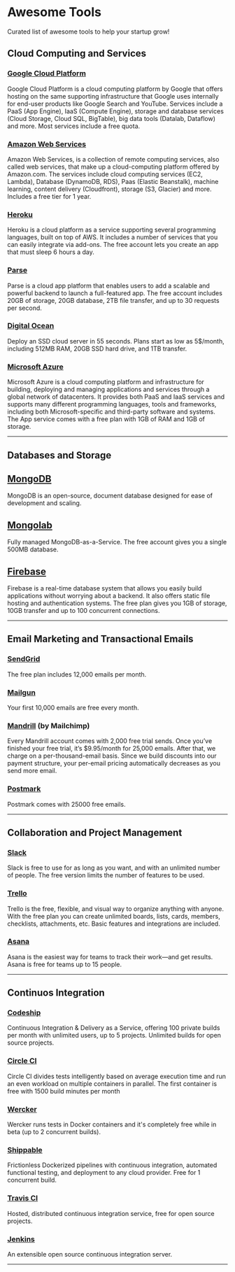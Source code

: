 # Awesome Tools
Curated list of awesome tools to help your startup grow!
## Cloud Computing and Services

### [Google Cloud Platform](https://cloud.google.com/)
Google Cloud Platform is a cloud computing platform by Google that offers hosting on the same supporting infrastructure that Google uses internally for end-user products like Google Search and YouTube. Services include a PaaS (App Engine), IaaS (Compute Engine), storage and database services (Cloud Storage, Cloud SQL, BigTable), big data tools (Datalab, Dataflow) and more. Most services include a free quota.

### [Amazon Web Services](https://aws.amazon.com/)
Amazon Web Services, is a collection of remote computing services, also called web services, that make up a cloud-computing platform offered by Amazon.com. The services include cloud computing services (EC2, Lambda), Database (DynamoDB, RDS), Paas (Elastic Beanstalk), machine learning, content delivery (Cloudfront), storage (S3, Glacier) and more. Includes a free tier for 1 year.

### [Heroku](https://www.heroku.com/)
Heroku is a cloud platform as a service supporting several programming languages, built on top of AWS. It includes a number of services that you can easily integrate via add-ons. The free account lets you create an app that must sleep 6 hours a day.

### [Parse](https://www.parse.com/)
Parse is a cloud app platform that enables users to add a scalable and powerful backend to launch a full-featured app. The free account includes 20GB of storage, 20GB database, 2TB file transfer, and up to 30 requests per second.

### [Digital Ocean](https://www.digitalocean.com/)
Deploy an SSD cloud server in 55 seconds. Plans start as low as 5$/month, including 512MB RAM, 20GB SSD hard drive, and 1TB transfer.

### [Microsoft Azure](https://azure.microsoft.com/)
Microsoft Azure is a cloud computing platform and infrastructure for building, deploying and managing applications and services through a global network of datacenters. It provides both PaaS and IaaS services and supports many different programming languages, tools and frameworks, including both Microsoft-specific and third-party software and systems. The App service comes with a free plan with 1GB of RAM and 1GB of storage.

---

## Databases and Storage

## [MongoDB](https://www.mongodb.org/)
MongoDB is an open-source, document database designed for ease of development and scaling.

## [Mongolab](https://mongolab.com/)
Fully managed MongoDB-as-a-Service. The free account gives you a single 500MB database.

## [Firebase](https://www.firebase.com/)
Firebase is a real-time database system that allows you easily build applications without worrying about a backend. It also offers static file hosting and authentication systems. The free plan gives you 1GB of storage, 10GB transfer and up to 100 concurrent connections.

---

## Email Marketing and Transactional Emails

### [SendGrid](https://sendgrid.com/)
The free plan includes 12,000 emails per month.

### [Mailgun](https://www.mailgun.com/)
Your first 10,000 emails are free every month.

### [Mandrill](http://mandrill.com/) (by Mailchimp)
Every Mandrill account comes with 2,000 free trial sends. Once you’ve finished your free trial, it’s $9.95/month for 25,000 emails. After that, we charge on a per-thousand-email basis. Since we build discounts into our payment structure, your per-email pricing automatically decreases as you send more email.

### [Postmark](https://postmarkapp.com/)
Postmark comes with 25000 free emails.

---

## Collaboration and Project Management 

### [Slack](https://slack.com/)
Slack is free to use for as long as you want, and with an unlimited number of people. The free version limits the number of features to be used.

### [Trello](https://trello.com/)
Trello is the free, flexible, and visual way to organize anything with anyone. With the free plan you can create unlimited boards, lists, cards, members, checklists, attachments, etc. Basic features and integrations are included.

### [Asana](https://asana.com/)
Asana is the easiest way for teams to track their work—and get results. Asana is free for teams up to 15 people.

---

## Continuos Integration

### [Codeship](https://codeship.com/)
Continuous Integration & Delivery as a Service, offering 100 private builds per month with unlimited users, up to 5 projects. Unlimited builds for open source projects.

### [Circle CI](https://circleci.com/)
Circle CI divides tests intelligently based on average execution time and run an even workload on multiple containers in parallel. The first container is free with 1500 build minutes per month

### [Wercker](http://wercker.com/)
Wercker runs tests in Docker containers and it's completely free while in beta (up to 2 concurrent builds).

### [Shippable](https://shippable.com)
Frictionless Dockerized pipelines with continuous integration, automated functional testing, and deployment to any cloud provider. Free for 1 concurrent build.

### [Travis CI](https://travis-ci.com/)
Hosted, distributed continuous integration service, free for open source projects.

### [Jenkins](http://jenkins-ci.org/)
An extensible open source continuous integration server.

---
